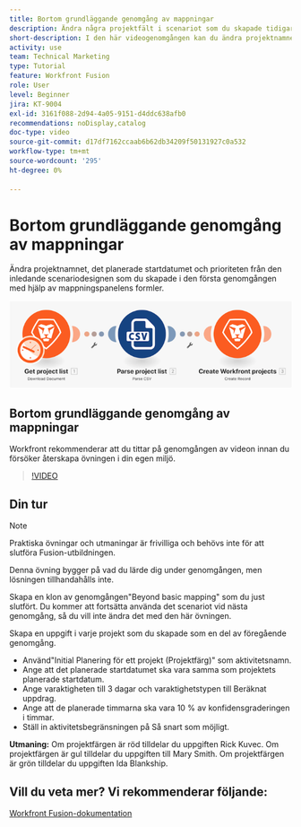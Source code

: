 ```yaml
---
title: Bortom grundläggande genomgång av mappningar
description: Ändra några projektfält i scenariot som du skapade tidigare med mappningspanelens formler i  [!DNL Adobe Workfront Fusion].
short-description: I den här videogenomgången kan du ändra projektnamnet, det planerade startdatumet och prioriteten från den inledande scenariodesignen som du skapade i den första genomgången med hjälp av mappningspanelens formler.
activity: use
team: Technical Marketing
type: Tutorial
feature: Workfront Fusion
role: User
level: Beginner
jira: KT-9004
exl-id: 3161f088-2d94-4a05-9151-d4ddc638afb0
recommendations: noDisplay,catalog
doc-type: video
source-git-commit: d17df7162ccaab6b62db34209f50131927c0a532
workflow-type: tm+mt
source-wordcount: '295'
ht-degree: 0%

---
```


# Bortom grundläggande genomgång av mappningar

Ändra projektnamnet, det planerade startdatumet och prioriteten från den inledande scenariodesignen som du skapade i den första genomgången med hjälp av mappningspanelens formler.

![En bild av Fusion-scenariot](assets/understand-the-basics-1.png)

## Bortom grundläggande genomgång av mappningar

Workfront rekommenderar att du tittar på genomgången av videon innan du försöker återskapa övningen i din egen miljö.

>[!VIDEO](https://video.tv.adobe.com/v/335264/?quality=12&learn=on&enablevpops)


## Din tur

>[!NOTE]
>
>Praktiska övningar och utmaningar är frivilliga och behövs inte för att slutföra Fusion-utbildningen.

Denna övning bygger på vad du lärde dig under genomgången, men lösningen tillhandahålls inte.

Skapa en klon av genomgången&quot;Beyond basic mapping&quot; som du just slutfört. Du kommer att fortsätta använda det scenariot vid nästa genomgång, så du vill inte ändra det med den här övningen.

Skapa en uppgift i varje projekt som du skapade som en del av föregående genomgång.

* Använd&quot;Initial Planering för ett projekt (Projektfärg)&quot; som aktivitetsnamn.
* Ange att det planerade startdatumet ska vara samma som projektets planerade startdatum.
* Ange varaktigheten till 3 dagar och varaktighetstypen till Beräknat uppdrag.
* Ange att de planerade timmarna ska vara 10 % av konfidensgraderingen i timmar.
* Ställ in aktivitetsbegränsningen på Så snart som möjligt.

**Utmaning:** Om projektfärgen är röd tilldelar du uppgiften Rick Kuvec. Om projektfärgen är gul tilldelar du uppgiften till Mary Smith. Om projektfärgen är grön tilldelar du uppgiften Ida Blankship.

## Vill du veta mer? Vi rekommenderar följande:

[Workfront Fusion-dokumentation](https://experienceleague.adobe.com/docs/workfront/using/adobe-workfront-fusion/workfront-fusion-2.html?lang=en)
